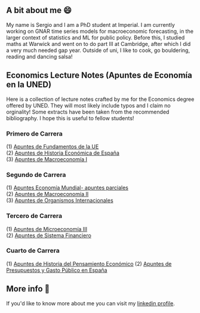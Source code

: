## A bit about me 😄
My name is Sergio and I am a PhD student at Imperial. I am currently working on GNAR time series models for macroeconomic forecasting, in the larger context of statistics and ML for public policy. Before this, I studied maths at Warwick and went on to do part III at Cambridge, after which I did a very much needed gap year. Outside of uni, I like to cook, go bouldering, reading and dancing salsa! 

## Economics Lecture Notes (Apuntes de Economía en la UNED)
Here is a collection of lecture notes crafted by me for the Economics degree offered by UNED. They will most likely include typos and I claim no orginality! Some extracts have been taken from the recommended bibliography. I hope this is useful to fellow students!
### Primero de Carrera
(1) [Apuntes de Fundamentos de la UE](https://github.com/SergioEstanRuiz/SergioEstanRuiz/blob/main/Apuntas%20Fundamentos%20de%20la%20UE.pdf) \
(2) [Apuntes de Historia Económica de España](https://github.com/SergioEstanRuiz/SergioEstanRuiz/blob/main/Apuntes%20Historia%20Econ%C3%B3mica%20de%20Espa%C3%B1a.pdf) \
(3) [Apuntes de Macroeconomía I](https://github.com/SergioEstanRuiz/SergioEstanRuiz/blob/main/Apuntes%20de%20Introducci%C3%B3n%20a%20la%20Macroeconom%C3%ADa.pdf) 
### Segundo de Carrera
(1) [Apuntes Economía Mundial- apuntes parciales](https://github.com/SergioEstanRuiz/SergioEstanRuiz/blob/main/Econom%C3%ADa%20Mundial%20Apuntes%20II.pdf) \
(2) [Apuntes de Macroeconomía II](https://github.com/SergioEstanRuiz/SergioEstanRuiz/blob/main/Apuntes%20Macroeconom%C3%ADa%20II.pdf) \
(3) [Apuntes de Organismos Internacionales](https://github.com/SergioEstanRuiz/SergioEstanRuiz/blob/main/Apuntes%20Organismos%20Internacionales.pdf)
### Tercero de Carrera
(1) [Apuntes de Microeconomía III](https://github.com/SergioEstanRuiz/SergioEstanRuiz/blob/main/Microeconom%C3%ADa_%20Producci%C3%B3n%20y%20Mercados.pdf) \
(2) [Apuntes de Sistema Financiero](https://github.com/SergioEstanRuiz/SergioEstanRuiz/blob/main/Sistema%20Financiero-%20Apuntes.pdf) 
### Cuarto de Carrera
(1) [Apuntes de Historia del Pensamiento Económico](https://github.com/SergioEstanRuiz/SergioEstanRuiz/blob/main/Historia%20del%20Pensamiento%20Econ%C3%B3mico.pdf)
(2) [Apuntes de Presupuestos y Gasto Público en España](https://github.com/SergioEstanRuiz/SergioEstanRuiz/blob/main/Presupuestos%20y%20Gasto%20P%C3%BAblico%20en%20Espa%C3%B1a.pdf)

## More info 📖
If you'd like to know more about me you can visit my [linkedin profile](https://www.linkedin.com/in/sergio-esta%C3%B1-ruiz-870347221/). 

